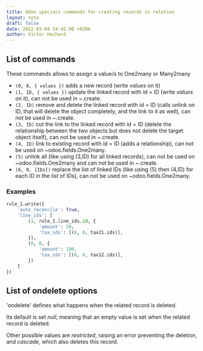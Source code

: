```yaml
---
title: Odoo specials commands for creating records in relation
layout: note
draft: false
date: 2022-03-04 14:42:00 +0200
author: Victor Hachard
---
```


## List of commands

These commands allows to assign a value/s to One2many or Many2many

-   `(0, 0, { values })` adds a new record (write *values* on it)
-   `(1, ID, { values })` update the linked record with id = ID (write *values* on it), can not be used in ~.create.
-   `(2, ID)` remove and delete the linked record with id = ID (calls unlink on ID, that will delete the object completely, and the link to it as well), can not be used in ~.create.
-   `(3, ID)` cut the link to the linked record with id = ID (delete the relationship between the two objects but does not delete the target object itself), can not be used in ~.create.
-   `(4, ID)` link to existing record with id = ID (adds a relationship), can not be used on ~odoo.fields.One2many.
-   `(5)` unlink all (like using (3,ID) for all linked records), can not be used on ~odoo.fields.One2many and can not be used in ~.create.
-   `(6, 0, [IDs])` replace the list of linked IDs (like using (5) then (4,ID) for each ID in the list of IDs), can not be used on ~odoo.fields.One2many.

### Examples

```py
rule_1.write({
    'auto_reconcile': True,
    'line_ids': [
        (1, rule_1.line_ids.id, {
            'amount': 50,
            'tax_ids': [(6, 0, tax21.ids)],
        }),
        (0, 0, {
            'amount': 100,
            'tax_ids': [(6, 0, tax12.ids)],
        })
    ]
})
```

## List of ondelete options

'ondelete' defines what happens when the related record is deleted.

Its default is set *null*, meaning that an empty value is set when the related record is deleted.

Other possible values are *restricted*, raising an error preventing the deletion, and *cascade*, which also deletes this record.